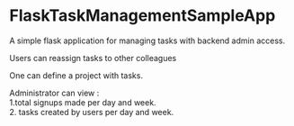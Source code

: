 # FlaskTaskManagementSampleApp<br>
A simple flask application for managing tasks with backend admin access.<br>

Users can reassign tasks to other colleagues <br>

One can define a project with tasks.<br>

Administrator  can view : <br>
1.total signups made per day and week.<br>
2. tasks created by users per day and week.<br>



